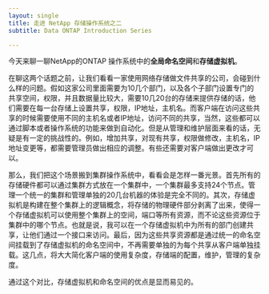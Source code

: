 ```yaml
---
layout: single
title: 走进 NetApp 存储操作系统之二
subtitle: Data ONTAP Introduction Series

---
```


今天来聊一聊NetApp的ONTAP 操作系统中的**全局命名空间**和**存储虚拟机**。

在聊这两个话题之前，让我们看看一家使用网络存储做文件共享的公司，会碰到什么样的问题。假如这家公司里面需要为10几个部门，以及各个子部门设置专门的共享空间，权限，并且数据量比较大，需要10几20台的存储来提供存储的话，他们需要在每一台存储上设置共享，权限，IP地址，主机名。而客户端在访问这些共享的时候需要使用不同的主机名或者IP地址，访问不同的共享，当然，这些都可以通过脚本或者操作系统的功能来做到自动化。但是从管理和维护层面来看的话，无疑是有一定的挑战性的。例如，增加共享，对现有共享，权限做修改，主机名，IP地址变更等，都需要管理员做出相应的调整。有些还需要对客户端做出更改才可以。

那么，我们把这个场景搬到集群操作系统中，看看会是怎样一番光景。首先所有的存储硬件都可以通过集群方式放在一个集群中，一个集群最多支持24个节点。管理一个统一的集群和管理单独的20几台机器的体验是完全不同的。其次，存储虚拟机是构建在整个集群上的逻辑概念，将存储的物理硬件部分剥离了出来，使得一个存储虚拟机可以使用整个集群上的空间，端口等所有资源，而不论这些资源位于集群中的哪个节点。也就是说，我可以在一个存储虚拟机中为所有的部门创建共享，让他们通过一个接口来访问。最后，因为这些共享资源都是通过统一的命名空间挂载到了存储虚拟机的命名空间中，不再需要单独的为每个共享从客户端单独挂载。这几点，将大大简化客户端的使用复杂度，存储端的配置，维护，管理的复杂度。

通过这个对比，存储虚拟机和命名空间的优点是显而易见的。



